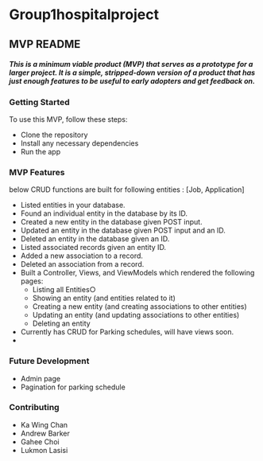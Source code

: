 # Group1hospitalproject

## MVP README
##### This is a minimum viable product (MVP) that serves as a prototype for a larger project. It is a simple, stripped-down version of a product that has just enough features to be useful to early adopters and get feedback on.

### Getting Started
To use this MVP, follow these steps:
- Clone the repository
- Install any necessary dependencies
- Run the app

### MVP Features
below CRUD functions are built for following entities :
[Job, Application]
- Listed entities in your database.
- Found an individual entity in the database by its ID.
- Created a new entity in the database given POST input.
- Updated an entity in the database given POST input and an ID.
- Deleted an entity in the database given an ID.
- Listed associated records given an entity ID.
- Added a new association to a record.
- Deleted an association from a record.
- Built a Controller, Views, and ViewModels which rendered the following pages:
  - Listing all Entities○ 
  - Showing an entity (and entities related to it)
  - Creating a new entity (and creating associations to other entities)
  - Updating an entity (and updating associations to other entities)
  - Deleting an entity
- Currently has CRUD for Parking schedules, will have views soon.
- 

### Future Development
- Admin page
- Pagination for parking schedule

### Contributing
- Ka Wing Chan
- Andrew Barker
- Gahee Choi
- Lukmon Lasisi
